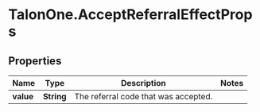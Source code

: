 # TalonOne.AcceptReferralEffectProps

## Properties

Name | Type | Description | Notes
------------ | ------------- | ------------- | -------------
**value** | **String** | The referral code that was accepted. | 


